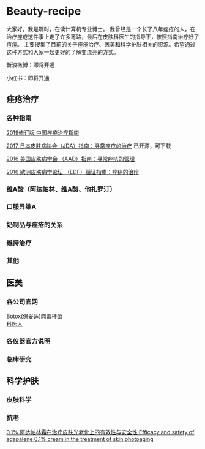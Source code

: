 # Beauty-recipe
大家好，我是啊时，在读计算机专业博士。
我曾经是一个长了八年痤疮的人，在治疗痤疮这件事上走了许多弯路，最后在皮肤科医生的指导下，按照指南治疗好了痘痘。
主要搜集了目前的关于痤疮治疗、医美和科学护肤相关的资源。希望通过这种方式和大家一起更好的了解变漂亮的方式。

新浪微博：即将开通

小红书：即将开通
## 痤疮治疗
### 各种指南
[2019修订版 中国痤疮治疗指南 ](https://github.com/Beauuuuty-pro/2019ChineseGuidelinesOfAcne)

[2017 日本皮肤病协会（JDA）指南：寻常痤疮的治疗](https://www.researchgate.net/publication/325274910_Japanese_Dermatological_Association_Guidelines_Guidelines_for_the_treatment_of_acne_vulgaris_2017) 已开源，可下载

[2016 美国皮肤病学会 （AAD）指南：寻常痤疮的管理](https://www.sciencedirect.com/science/article/abs/pii/S0190962206023462)

[2016 欧洲皮肤病学论坛 （EDF）循证指南：痤疮的治疗](https://www.researchgate.net/publication/306085267_European_evidence-based_S3_guideline_for_the_treatment_of_acne_-_update_2016_-_short_version)

### 维A酸（阿达帕林、维A酸、他扎罗汀）
### 口服异维A
### 奶制品与痤疮的关系
### 维持治疗
### 其他
## 医美
### 各公司官网
[Botox(保妥适)肉毒杆菌](https://www.botox.com/)  
[科医人](https://lumenis.com/)
### 各仪器官方说明
### 临床研究
## 科学护肤
### 皮肤科学
### 抗老
[0.1% 阿达帕林霜在治疗皮肤光老化上的有效性与安全性 Efficacy and safety of adapalene 0.1% cream in the treatment of skin photoaging](https://www.researchgate.net/publication/279999214_Efficacy_and_safety_of_adapalene_01_cream_in_the_treatment_of_skin_photoaging)

